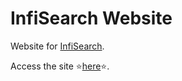 # InfiSearch Website

Website for [InfiSearch](https://github.com/ang-zeyu/infisearch).

Access the site :star:[here](https://infi-search.com/):star:.
